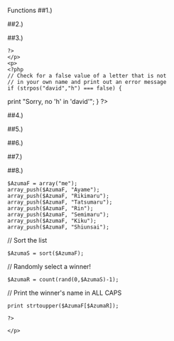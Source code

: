 Functions
##1.)
<html>
  <p>
    <?php
    // Get the length of your own name
    // and print it to the screen!
    echo strlen("John");
    ?>
  </p>
</html>
##2.)
<html>
  <p>
    <?php
    // Get a partial string from within your own name
    // and print it to the screen!
    $myname = "John";
    $partial = substr($myname, 1, 3);
    print $partial;
    ?>
  </p>
  <p>
    <?php
    // Make your name upper case and print it to the screen:
    $uppercase = strtoupper($myname);
    print $uppercase;
    ?>
  </p>
  <p>
    <?php
    // Make your name lower case and print it to the screen:
    $lowercase = strtolower($uppercase);
    print $lowercase;
    ?>
  </p>
</html>
##3.)
<html>
    <p>
    <?php
    // Print out the position of a letter that is in
    // your own name
    $charspot = strpos("Dave", "a");
    echo $charspot;
    
    ?>
    </p>
    <p>
    <?php
    // Check for a false value of a letter that is not
    // in your own name and print out an error message
    if (strpos("david","h") === false) {
  print "Sorry, no 'h' in 'david'";
}
    ?>
    </p>
</html>
##4.)
<html>
    <p>
    <?php
    // Try rounding a floating point number to an integer
    // and print it to the screen
    $round = round(M_PI);
    print $round;
    ?>
    </p>
    <p>
    <?php
    // Try rounding a floating point number to 3 decimal places
    // and print it to the screen
    $round_decimal = round(M_PI, 3);
    echo $round_decimal;
    ?>
    </p>
</html>
##5.)
<html>
    <p>
    <?php
    // Use rand() to print a random number to the screen
    print rand();
    ?>
    </p>
    <p>
    <?php
    // Use your knowledge of strlen(), substr(), and rand() to
    // print a random character from your name to the screen.
    $name = "name";
    echo substr($name, rand(0,strlen($name)), 1);
    ?>
    </p>
</html>
##6.)
<html>
    <p>
	<?php
	// Create an array and push 5 elements on to it, then 
    // print the number of elements in your array to the screen
    $fav_bands = array();
array_push($fav_bands, "Maroon 5");
array_push($fav_bands, "Bruno Mars");
array_push($fav_bands, "Nickelback");
array_push($fav_bands, "Katy Perry");
array_push($fav_bands, "Macklemore");
print count($fav_bands);
	?>
	</p>
</html>
##7.)
<html>
    <p>
    <?php
    // Create an array with several elements in it,
    // then sort it and print the joined elements to the screen
    $the_array = array(4,9,7,3,1,6);
    sort($the_array);
    print join(", ",$the_array);
    ?>
    </p>
    <p>
    <?php
    // Reverse sort your array and print the joined elements to the screen
    rsort($the_array);
    print join(", ",$the_array);
    ?>
    </p>
</html>
##8.)
<html>
    <p>
    <?php
// Create an array and push on the names
// of your closest family and friends

    $AzumaF = array("me");
    array_push($AzumaF, "Ayame");
    array_push($AzumaF, "Rikimaru");
    array_push($AzumaF, "Tatsumaru");
    array_push($AzumaF, "Rin");
    array_push($AzumaF, "Semimaru");
    array_push($AzumaF, "Kiku");
    array_push($AzumaF, "Shiunsai");

// Sort the list

    $AzumaS = sort($AzumaF);


// Randomly select a winner!

    $AzumaR = count(rand(0,$AzumaS)-1);


// Print the winner's name in ALL CAPS

    print strtoupper($AzumaF[$AzumaR]);

    ?>

	</p>
</html>